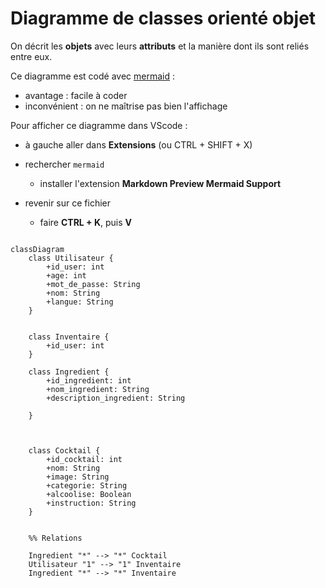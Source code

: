 # Diagramme de classes orienté objet

 
On décrit les **objets** avec leurs **attributs** et la manière dont ils sont reliés entre eux.  


Ce diagramme est codé avec [mermaid](https://mermaid.js.org/syntax/classDiagram.html) :

* avantage : facile à coder
* inconvénient : on ne maîtrise pas bien l'affichage

Pour afficher ce diagramme dans VScode :

* à gauche aller dans **Extensions** (ou CTRL + SHIFT + X)
* rechercher `mermaid`

  * installer l'extension **Markdown Preview Mermaid Support**
* revenir sur ce fichier

  * faire **CTRL + K**, puis **V**

```mermaid   
    
classDiagram
    class Utilisateur {
        +id_user: int
        +age: int
        +mot_de_passe: String
        +nom: String
        +langue: String
    }


    class Inventaire {
        +id_user: int
    }

    class Ingredient {
        +id_ingredient: int
        +nom_ingredient: String
        +description_ingredient: String

    }



    class Cocktail {
        +id_cocktail: int
        +nom: String
        +image: String
        +categorie: String
        +alcoolise: Boolean
        +instruction: String
    }


    %% Relations

    Ingredient "*" --> "*" Cocktail
    Utilisateur "1" --> "1" Inventaire
    Ingredient "*" --> "*" Inventaire


```



